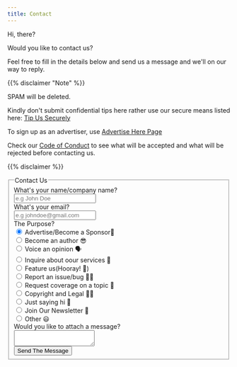 ```yaml
---
title: Contact
---
```


Hi, there? 

Would you like to contact us?

Feel free to fill in the details below and send us a message and we'll on our way to reply.

{{% disclaimer "Note" %}}

SPAM will be deleted.

Kindly don't submit confidential tips here rather use our secure means listed here: [Tip Us Securely](/tip-us)

To sign up as an advertiser, use [Advertise Here Page](/advertise-here)

Check our [Code of Conduct](/code-of-conduct) to see what will be accepted and what will be rejected before contacting us.

{{% disclaimer %}}


<form class="form-horizontal" data-netlify="true">
<fieldset>
<!-- Form Name -->
<legend>Contact Us</legend>
<!-- Text input-->
<div class="form-group">
  <label class="col-md-4 control-label" for="name">What's your name/company name?</label>  
  <div class="col-md-4">
  <input id="name" name="name" type="text" placeholder="e.g John Doe" class="form-control input-md" required="">
  </div>
</div>
<!-- Text input-->
<div class="form-group">
  <label class="col-md-4 control-label" for="email">What's your email?</label>  
  <div class="col-md-4">
  <input id="email" name="email" type="text" placeholder="e.g johndoe@gmail.com" class="form-control input-md" required="">
  </div>
</div>
<!-- Multiple Radios -->
<div class="form-group">
  <label class="col-md-4 control-label" for="purpose">The Purpose?</label>
  <div class="col-md-4">
  <div class="radio">
    <label for="purpose-0">
      <input type="radio" name="purpose" id="purpose-0" value="1" checked="checked">
      Advertise/Become a Sponsor🤝
    </label>
	</div>
  <div class="radio">
    <label for="purpose-1">
      <input type="radio" name="purpose" id="purpose-1" value="2">
      Become an author 😎
    </label>
	</div>
  <div class="radio">
    <label for="purpose-2">
      <input type="radio" name="purpose" id="purpose-2" value="3">
      Voice an opinion 🗣
    </label>
	</div>
  <div class="radio">
    <label for="purpose-3">
      <input type="radio" name="purpose" id="purpose-3" value="4">
      Inquire about oour services 💼
    </label>
	</div>
  <div class="radio">
    <label for="purpose-4">
      <input type="radio" name="purpose" id="purpose-4" value="5">
      Feature us(Hooray! 🎉)
    </label>
	</div>
  <div class="radio">
    <label for="purpose-5">
      <input type="radio" name="purpose" id="purpose-5" value="6">
      Report an issue/bug 🙁🐛
    </label>
	</div>
  <div class="radio">
    <label for="purpose-6">
      <input type="radio" name="purpose" id="purpose-6" value="7">
      Request coverage on a topic 🤩
    </label>
	</div>
  <div class="radio">
    <label for="purpose-7">
      <input type="radio" name="purpose" id="purpose-7" value="8">
      Copyright and Legal 👮‍♂️
    </label>
	</div>
  <div class="radio">
    <label for="purpose-8">
      <input type="radio" name="purpose" id="purpose-8" value="9">
      Just saying hi 👋
    </label>
	</div>
  <div class="radio">
    <label for="purpose-9">
      <input type="radio" name="purpose" id="purpose-9" value="10">
      Join Our Newsletter 📨
    </label>
	</div>
  <div class="radio">
    <label for="purpose-10">
      <input type="radio" name="purpose" id="purpose-10" value="11">
      Other 😃
    </label>
	</div>
  </div>
</div>
<!-- Textarea -->
<div class="form-group">
  <label class="col-md-4 control-label" for="message">Would you like to attach a message?</label>
  <div class="col-md-4">                     
    <textarea class="form-control" id="message" name="message"></textarea>
  </div>
</div>
<!-- Button -->
<div class="form-group">
  <label class="col-md-4 control-label" for="submit"></label>
  <div class="col-md-4">
    <button id="submit" name="submit" class="btn btn-primary">Send The Message</button>
  </div>
</div>
</fieldset>
</form>
